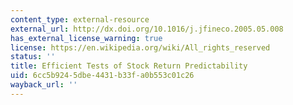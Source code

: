 ```yaml
---
content_type: external-resource
external_url: http://dx.doi.org/10.1016/j.jfineco.2005.05.008
has_external_license_warning: true
license: https://en.wikipedia.org/wiki/All_rights_reserved
status: ''
title: Efficient Tests of Stock Return Predictability
uid: 6cc5b924-5dbe-4431-b33f-a0b553c01c26
wayback_url: ''
---
```

